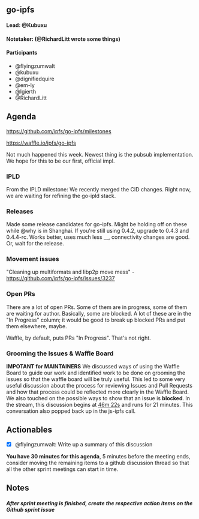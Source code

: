 ## go-ipfs

#### Lead: @Kubuxu
#### Notetaker: (@RichardLitt wrote some things)

#### Participants

- @flyingzumwalt
- @kubuxu
- @dignifiedquire
- @em-ly
- @lgierth
- @RichardLitt

## Agenda

https://github.com/ipfs/go-ipfs/milestones

https://waffle.io/ipfs/go-ipfs

Not much happened this week. 
Newest thing is the pubsub implementation. We hope for this to be our first, official impl. 

### IPLD

From the IPLD milestone: We recently merged the CID changes. Right now, we are waiting for refining the go-ipld stack. 

### Releases

Made some release candidates for go-ipfs. Might be holding off on these while @why is in Shanghai. If you're still using 0.4.2, upgrade to 0.4.3 and 0.4.4-rc. Works better, uses much less __, connectivity changes are good. Or, wait for the release. 

### Movement issues

"Cleaning up multiformats and libp2p move mess" - https://github.com/ipfs/go-ipfs/issues/3237

### Open PRs

There are a lot of open PRs. Some of them are in progress, some of them are waiting for author. Basically, some are blocked. A lot of these are in the "In Progress" column; it would be good to break up blocked PRs and put them elsewhere, maybe.

Waffle, by default, puts PRs "In Progress". That's not right.

### Grooming the Issues & Waffle Board
**IMPOTANT for MAINTAINERS**
We discussed ways of using the Waffle Board to guide our work and identified work to be done on grooming the issues so that the waffle board will be truly useful.  This led to some very useful discussion about the process for reviewing Issues and Pull Requests and how that process could be reflected more clearly in the Waffle Board. We also touched on the possible ways to show that an issue is **blocked**. In the stream, this discussion begins at [46m 22s](https://youtu.be/Jk2c4sxE_N4?t=46m22s) and runs for 21 minutes. This conversation also popped back up in the js-ipfs call.

## Actionables

- [x] @flyingzumwalt: Write up a summary of this discussion

**You have 30 minutes for this agenda**, 5 minutes before the meeting ends, consider moving the remaining items to a github discussion thread so that all the other sprint meetings can start in time.

## Notes


##### After sprint meeting is finished, create the respective action items on the Github sprint issue
